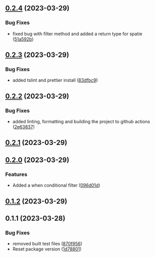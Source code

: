 

## [0.2.4](https://github.com/limitless-kode/laravel-query-builder/compare/0.2.3...0.2.4) (2023-03-29)


### Bug Fixes

* fixed bug with filter method and added a return type for spatie ([51a592b](https://github.com/limitless-kode/laravel-query-builder/commit/51a592b7518e2cccf46b8ae5d267cb656c34d071))

## [0.2.3](https://github.com/limitless-kode/laravel-query-builder/compare/0.2.2...0.2.3) (2023-03-29)


### Bug Fixes

* added tslint and prettier install ([83dfbc9](https://github.com/limitless-kode/laravel-query-builder/commit/83dfbc97800f308ac0e8792c9c8a6dfa041c1310))

## [0.2.2](https://github.com/limitless-kode/laravel-query-builder/compare/0.2.1...0.2.2) (2023-03-29)


### Bug Fixes

* added linting, formatting and building the project to github actions ([2e63837](https://github.com/limitless-kode/laravel-query-builder/commit/2e63837dd0df2ad6bdc2857a877e90fb6aadade8))

## [0.2.1](https://github.com/limitless-kode/laravel-query-builder/compare/0.2.0...0.2.1) (2023-03-29)

## [0.2.0](https://github.com/limitless-kode/laravel-query-builder/compare/0.1.2...0.2.0) (2023-03-29)


### Features

* Added a when conditional filter ([096d01d](https://github.com/limitless-kode/laravel-query-builder/commit/096d01d75f39fad5ebecb2852261469ccf98e0fc))

## [0.1.2](https://github.com/limitless-kode/laravel-query-builder/compare/0.1.1...0.1.2) (2023-03-29)

## 0.1.1 (2023-03-28)


### Bug Fixes

* removed built test files ([870f956](https://github.com/limitless-kode/laravel-query-builder/commit/870f9569c0b9dab20d6797ff86076b1f8fe5283a))
* Reset package version ([1d78801](https://github.com/limitless-kode/laravel-query-builder/commit/1d78801c5e2851f78a6e4eec3883ee716f266457))